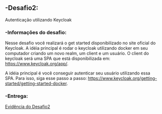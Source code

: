## -Desafio2: 

Autenticação utilizando Keycloak

### -Informações do desafio:

Nesse desafio você realizará o get started disponibilizado no site oficial do Keycloak. A idéia principal é rodar o keycloak utilizando docker em seu computador criando um novo realm, um client e um usuário. O client do keycloak será uma SPA que está disponibilizada em: https://www.keycloak.org/app/.

A idéia principal é você conseguir autenticar seu usuário utilizando essa SPA. Para isso, siga esse passo a passo: https://www.keycloak.org/getting-started/getting-started-docker.


### -Entrega:

[Evidência do Desafio2](/fullcycle4_d02_kecloak_app_login.png)